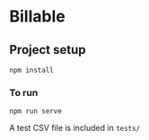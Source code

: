# Billable

## Project setup
```
npm install
```

### To run
```
npm run serve
```

A test CSV file is included in `tests/`


